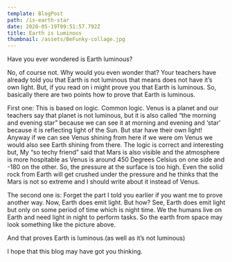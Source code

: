 ```yaml
---
template: BlogPost
path: /is-earth-star
date: 2020-05-19T09:51:57.792Z
title: Earth is Luminous
thumbnail: /assets/BeFunky-collage.jpg
---
```

Have you ever wondered is Earth luminous?

No, of course not. Why would you even wonder that? Your teachers have already told you that Earth is not luminous that means does not have it’s own light. But, if you read on i might prove you that Earth is luminous. So, basically there are two points how to prove that Earth is luminous.

First one: This is based on logic. Common logic. Venus is a planet and our teachers say that planet is not luminous, but it is also called “the morning and evening star” because we can see it at morning and evening and ‘star’ because it is reflecting light of the Sun. But star have their own light!
Anyway if we can see Venus shining from here if we were om Venus we would also see Earth shining from there.
The logic is correct and interesting but, My “so techy friend” said that Mars is also visible and the atmosphere is more hospitable as Venus is around 450 Degrees Celsius on one side and -180 on the other. So, the pressure at the surface is too high. Even the solid rock from Earth will get crushed under the pressure and he thinks that the Mars is not so extreme and I should write about it instead of Venus.

The second one is: Forget the part I told you earlier if you want me to prove another way. Now, Earth does emit light. But how?
See, Earth does emit light but only on some period of time which is night time. We the humans live on Earth and need light in night to perform tasks. So the earth from space may look something like the picture above.

And that proves Earth is luminous.(as well as it’s not luminous)

I hope that this blog may have got you thinking.
